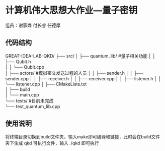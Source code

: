 # 计算机伟大思想大作业—量子密钥
组员：谢家烨 付长睿 任德厚


## 代码结构
GREAT-IDEA-LAB-QKD/
├── src/
│   ├── quantum_lib/        #量子相关功能
│   │   ├── Qubit.h        
│   │   └── Qubit.cpp      
│   ├── actors/             #模拟密文发送过程的人员
│   │   ├── sender.h
│   │   ├── sender.cpp
│   │   ├── receiver.h
│   │   ├── receiver.cpp
│   │   ├── listener.h
│   │   └── listener.cpp
│   ├── CMakeLists.txt     
│   ├── build              
│   └── main.cpp           
└── tests/          #目前未完成       
    └── test_quantum_lib.cpp

## 使用说明
将终端目录切换到build文件夹，输入make即可编译和链接，此时会在build文件夹下生成 qkd 可执行文件，输入 ./qkd 即可执行

